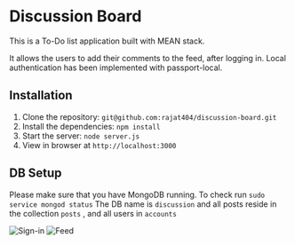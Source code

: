 # Discussion Board

This is a To-Do list application built with MEAN stack.

It allows the users to add their comments to the feed, after logging in.
Local authentication has been implemented with passport-local.

## Installation

1. Clone the repository: `git@github.com:rajat404/discussion-board.git`
2. Install the dependencies: `npm install`
3. Start the server: `node server.js`
4. View in browser at `http://localhost:3000`

## DB Setup

Please make sure that you have MongoDB running. To check run `sudo service mongod status`
The DB name is `discussion` and all posts reside in the collection `posts` , and all users in `accounts`

![Sign-in](http://i.imgur.com/Z7Ti6ia.png)
![Feed](http://i.imgur.com/bufGLVO.png)

